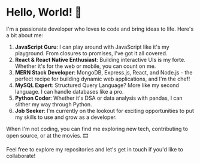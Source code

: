 # Hello, World! 👋

I'm a passionate developer who loves to code and bring ideas to life. Here's a bit about me:

1. **JavaScript Guru**: I can play around with JavaScript like it's my playground. From closures to promises, I've got it all covered.
2. **React & React Native Enthusiast**: Building interactive UIs is my forte. Whether it's for the web or mobile, you can count on me.
3. **MERN Stack Developer**: MongoDB, Express.js, React, and Node.js - the perfect recipe for building dynamic web applications, and I'm the chef!
4. **MySQL Expert**: Structured Query Language? More like my second language. I can handle databases like a pro.
5. **Python Coder**: Whether it's DSA or data analysis with pandas, I can slither my way through Python.
6. **Job Seeker**: I'm currently on the lookout for exciting opportunities to put my skills to use and grow as a developer.

When I'm not coding, you can find me exploring new tech, contributing to open source, or at the movies. 🎞️

Feel free to explore my repositories and let's get in touch if you'd like to collaborate!
